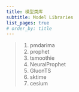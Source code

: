 ```yaml
---
title: 模型类库
subtitle: Model Libraries
list_pages: true
# order_by: title
---
```


> 1. pmdarima
> 2. prophet
> 3. tsmoothie
> 4. NeuralProphet
> 5. GluonTS
> 6. sktime
> 7. cesium


